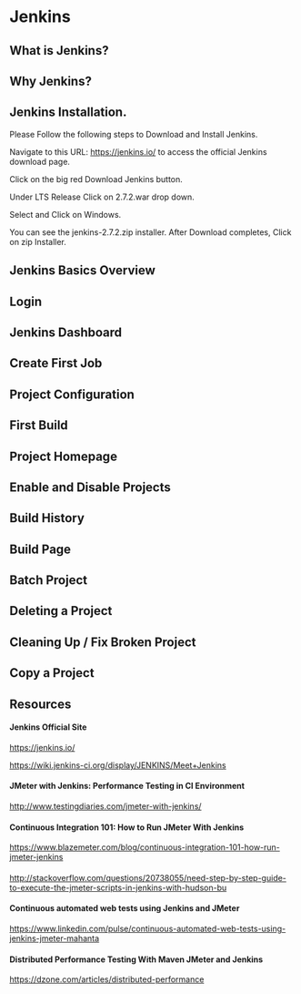 # Jenkins
## What is Jenkins?
## Why Jenkins?
## Jenkins Installation.

Please Follow the following steps to Download and Install Jenkins.

Navigate to this URL: https://jenkins.io/ to access the official Jenkins download page.

Click on the big red Download Jenkins button.

Under LTS Release Click on 2.7.2.war drop down.

Select and Click on Windows.

You can see the jenkins-2.7.2.zip installer. After Download completes, Click on zip Installer.




## Jenkins Basics Overview
## Login
## Jenkins Dashboard
## Create First Job
## Project Configuration
## First Build
## Project Homepage
## Enable and Disable Projects
## Build History
## Build Page
## Batch Project
## Deleting a Project
## Cleaning Up / Fix Broken Project
## Copy a Project


## Resources

#### Jenkins Official Site
https://jenkins.io/


https://wiki.jenkins-ci.org/display/JENKINS/Meet+Jenkins

#### JMeter with Jenkins: Performance Testing in CI Environment
http://www.testingdiaries.com/jmeter-with-jenkins/

#### Continuous Integration 101: How to Run JMeter With Jenkins
https://www.blazemeter.com/blog/continuous-integration-101-how-run-jmeter-jenkins

#### 
http://stackoverflow.com/questions/20738055/need-step-by-step-guide-to-execute-the-jmeter-scripts-in-jenkins-with-hudson-bu

#### Continuous automated web tests using Jenkins and JMeter
https://www.linkedin.com/pulse/continuous-automated-web-tests-using-jenkins-jmeter-mahanta

#### Distributed Performance Testing With Maven JMeter and Jenkins
https://dzone.com/articles/distributed-performance
